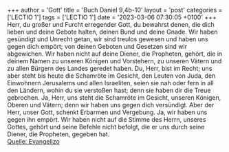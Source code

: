 +++
author = 'Gott'
title = 'Buch Daniel 9,4b-10'
layout = 'post'
categories = ['LECTIO 1']
tags = ['LECTIO 1']
date = '2023-03-06 07:30:05 +0100'
+++
Herr, du großer und Furcht erregender Gott, du bewahrst denen, die dich lieben und deine Gebote halten, deinen Bund und deine Gnade.
Wir haben gesündigt und Unrecht getan, wir sind treulos gewesen und haben uns gegen dich empört; von deinen Geboten und Gesetzen sind wir abgewichen.<!--more-->
Wir haben nicht auf deine Diener, die Propheten, gehört, die in deinem Namen zu unseren Königen und Vorstehern, zu unseren Vätern und zu allen Bürgern des Landes geredet haben.
Du, Herr, bist im Recht; uns aber steht bis heute die Schamröte im Gesicht, den Leuten von Juda, den Einwohnern Jerusalems und allen Israeliten, seien sie nah oder fern in all den Ländern, wohin du sie verstoßen hast; denn sie haben dir die Treue gebrochen.
Ja, Herr, uns steht die Schamröte im Gesicht, unseren Königen, Oberen und Vätern; denn wir haben uns gegen dich versündigt.
Aber der Herr, unser Gott, schenkt Erbarmen und Vergebung. Ja, wir haben uns gegen ihn empört.
Wir haben nicht auf die Stimme des Herrn, unseres Gottes, gehört und seine Befehle nicht befolgt, die er uns durch seine Diener, die Propheten, gegeben hat.<br> [Quelle: Evangelizo](https://evangeliumtagfuertag.org/DE/gospel)